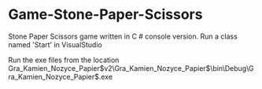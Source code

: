 # Game-Stone-Paper-Scissors
Stone Paper Scissors game written in C # console version. Run a class named 'Start' in VisualStudio 

Run the exe files from the location
Gra_Kamien_Nozyce_Papier$v2\Gra_Kamien_Nozyce_Papier$\bin\Debug\Gra_Kamien_Nozyce_Papier$.exe

